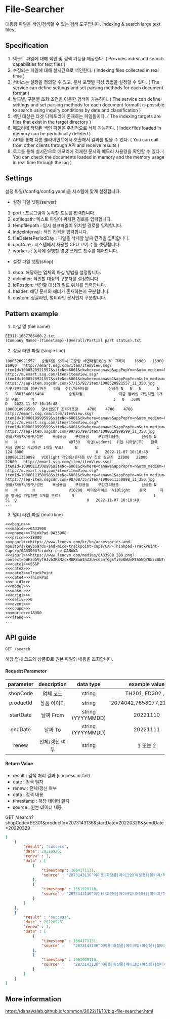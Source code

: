 # File-Searcher
대용량 파일을 색인/검색할 수 있는 검색 도구입니다. indexing & search large text files.

## Specification

	
1. 텍스트 파일에 대해 색인 및 검색 기능을 제공한다. ( Provides index and search capabilities for text files )
2. 수집되는 파일에 대해 실시간으로 색인한다. ( Indexing files collected in real time )
3. 서비스는 설정을 정의할 수 있고, 문서 포맷별 파싱 방법을 설정할 수 있다. ( The service can define settings and set parsing methods for each document format )
4. 날짜별, 구분별 조회 조건을 이용한 검색이 가능하다. ( The service can define settings and set parsing methods for each document formatIt is possible to search using inquiry conditions by date and classification )
5. 색인 대상은 타겟 디렉토리에 존재하는 파일들이다. ( The indexing targets are files that exist in the target directory )
6. 메모리에 적재된 색인 파일을 주기적으로 삭제 가능하다. ( Index files loaded in memory can be periodically deleted )
7. API를 통해 다른 클라이언트에서 호출해서 결과를 받을 수 있다. ( You can call from other clients through API and receive results )
8. 로그를 통해 실시간으로 메모리에 적재한 문서와 메모리 사용량을 확인할 수 있다. ( You can check the documents loaded in memory and the memory usage in real time through the log )

## Settings

설정 파일(/config/config.yaml)을 시스템에 맞게 설정합니다.

- 설정 파일 셋팅(server)
1. port : 프로그램이 동작할 포트를 입력합니다.
2. epfilepath: 텍스트 파일이 위치한 경로를 입력합니다.
3. tempfilepath : 임시 청크파일이 위치할 경로를 입력합니다.
4. indexInterval : 색인 간격을 입력합니다.
5. fileDeletePeriodDay : 파일을 삭제할 날짜 간격을 입력합니다.
6. cpuCore : 시스템에서 사용할 CPU 코어 수를 셋팅합니다.
7. workers : 동시에 실행할 경량 쓰레드 갯수를 제어합니다.

- 설정 파일 셋팅(shop)
1. shop: 해당하는 업체의 파싱 방법을 설정합니다.
2. delimiter: 색인할 대상의 구분자를 설정합니다.
3. idPostion: 색인할 대상의 필드 위치를 입력합니다.
4. header: 해당 문서의 헤더가 존재하는지 구분합니다.
5. custom: 싱글라인, 멀티라인 문서인지 구분합니다.

## Pattern example

1. 파일 명 (file name)
```
EE311-1667786400-2.txt
(Company Name)-(Timestamp)-(Overall/Partial part status).txt
```

2. 싱글 라인 파일 (single line)
```
1000520921557	송월타올 오가닉 고중량 세면타월180g 3P 그레이	16900	16900	16900	http://emart.ssg.com/item/itemView.ssg?itemId=1000520921557&siteNo=6001&ckwhere=danawa&appPopYn=n&utm_medium=PCS&utm_source=danawa&utm_campaign=danawa_pcs	http://m.emart.ssg.com/item/itemView.ssg?itemId=1000520921557&siteNo=6001&ckwhere=danawa1&appPopYn=n&utm_medium=PCS&utm_source=danawa&utm_campaign=danawa_pcs	https://sep-item.ssgcdn.com/57/15/92/item/1000520921557_i1_350.jpg		가구/인테리어	침구/커튼	타월	수건/목욕타월			신상품	N	N	N		N	S	8801346015404			송월타월				지금 멤버십 가입하면 1개월 무료!		N									1	0	3000								D	2022-11-07 10:10:48
1000010999599	양치컵SET_조리개포장	4700	4700	4700	http://emart.ssg.com/item/itemView.ssg?itemId=1000010999599&siteNo=6001&ckwhere=danawa&appPopYn=n&utm_medium=PCS&utm_source=danawa&utm_campaign=danawa_pcs	http://m.emart.ssg.com/item/itemView.ssg?itemId=1000010999599&siteNo=6001&ckwhere=danawa1&appPopYn=n&utm_medium=PCS&utm_source=danawa&utm_campaign=danawa_pcs	https://sep-item.ssgcdn.com/99/95/99/item/1000010999599_i1_350.jpg		생활/자동차/공구/성인	욕실용품 	구강용품	구강관리용품			신상품	N	N	N		N				WD730	위덴(wedent)	위덴 치아랑(주)	한국		지금 멤버십 가입하면 1개월 무료!		N									1	124	3000								U	2022-11-07 10:10:48
1000011350898	VIOlight 개인용/휴대용 UV 칫솔 살균기	22000	22000	22000	http://emart.ssg.com/item/itemView.ssg?itemId=1000011350898&siteNo=6001&ckwhere=danawa&appPopYn=n&utm_medium=PCS&utm_source=danawa&utm_campaign=danawa_pcs	http://m.emart.ssg.com/item/itemView.ssg?itemId=1000011350898&siteNo=6001&ckwhere=danawa1&appPopYn=n&utm_medium=PCS&utm_source=danawa&utm_campaign=danawa_pcs	https://sep-item.ssgcdn.com/98/08/35/item/1000011350898_i1_350.jpg		생활/자동차/공구/성인	욕실용품 	구강용품	구강관리용품			신상품	N	N	N		N				VIO200	바이오라이트	VIOlight	중국		지금 멤버십 가입하면 1개월 무료!		N									1	51	0								U	2022-11-07 10:10:48
...
```

3. 멀티 라인 파일 (multi line)
```
<<<begin>>>
<<<mapid>>>0A33908
<<<pname>>>ThinkPad 0A33908
<<<price>>>18900
<<<pgurl>>>https://www.lenovo.com/kr/ko/accessories-and-monitors/keyboards-and-mice/trackpoint-caps/CAP-Thinkpad-TrackPoint-Caps/p/0A33908?cid=kr:cse:DANAWA
<<<igurl>>>https://www.lenovo.com/medias/0A33908_200.png?context=bWFzdGVyfHJvb3R8MzcxMDR8aW1hZ2UvcG5nfGgxYi9oOWUvMTA5NDY0Nzc0NTc0MzgucG5nfDA4MzIxNmM0MWUwMDM3OGM0MmRiZjJjYjVkMGRmZTVkOTQyZDA3NGM3Y2Q2ODYxNzFmNjM3YWNiNjFlM2IyNmI
<<<cate1>>>SS&P
<<<cate2>>>
<<<cate3>>>TrackPoint
<<<cate4>>>ThinkPad
<<<caid1>>>
<<<model>>>
<<<maker>>>
<<<origi>>>
<<<deliv>>>0
<<<event>>>
<<<coupo>>>
<<<mpric>>>18900
<<<ftend>>>
...
```

## API guide

`GET /search`

해당 업체 코드와 상품ID로 원본 파일의 내용을 조회합니다.

#### Request Parameter

|parameter|description|data type|example value|
|:---:|:---:|:---:|:---:|
|shopCode|업체 코드|string|TH201, ED302 , ..|
|productId|상품 아이디|string|2074042,7658077,2186943|
|startDate|날짜 From|string (YYYYMMDD)|20221110|
|endDate|날짜 To|string (YYYYMMDD)|20221111|
|renew|전체/갱신 여부|string|1 또는 2|

#### Return Value

- result : 검색 처리 결과 (success or fail)
- date : 검색 일자
- renew : 전체/갱신 여부
- data : 검색 내용
- timestamp : 해당 데이터 일자
- source : 원본 데이터 내용

GET /search?shopCode=EE301&productId=2073143136&startDate=20220326&&endDate=20220329

```JSON
[
    {
        "result": "success",
        "date": 20220926,
        "renew" : 1,
        "data" : [
            {
                "timestamp": 1664171131,
                "source" : "2073143136^이미용|화장품|메이크업(여성용)|볼터치/하이라이터^[현대백화점] [삼성카드7%할인~08/22]아워글래스 앰비언트 블러쉬 +무이자3개월^(주) 신세계인터네셔날^http://image.thehyundai.com/static/3/1/3/14/73/2073143136_0_600.jpg^http://www.thehyundai.com/front/pda/itemPtc.thd"
            },
            {
                "timestamp" : 1661929118,
                "source" : "2073143136^이미용|화장품|메이크업(여성용)|볼터치/하이라이터^[현대백화점] [삼성카드7%할인~08/22]아워글래스 앰비언트 블러쉬 +무이자3개월^(주) 신세계인터네셔날^http://image.thehyundai.com/static/3/1/3/14/73/2073143136_0_600.jpg^http://www.thehyundai.com/front/pda/itemPtc.thd"
            }
        ]
    },
    {
        "result" : "success",
        "date" : 20220925,
        "renew" : 1,
        "data" : [
            {
                "timestamp" : 1664171131,
                "source" :    "2073143136^이미용|화장품|메이크업(여성용)|볼터치/하이라이터^[현대백화점] [삼성카드7%할인~08/22]아워글래스 앰비언트 블러쉬 +무이자3개월^(주) 신세계인터네셔날^http://image.thehyundai.com/static/3/1/3/14/73/2073143136_0_600.jpg^http://www.thehyundai.com/front/pda/itemPtc.thd"
            },
            {
                "timestamp" : 1661929118,
                "source" :    "2073143136^이미용|화장품|메이크업(여성용)|볼터치/하이라이터^[현대백화점] [삼성카드7%할인~08/22]아워글래스 앰비언트 블러쉬 +무이자3개월^(주) 신세계인터네셔날^http://image.thehyundai.com/static/3/1/3/14/73/2073143136_0_600.jpg^http://www.thehyundai.com/front/pda/itemPtc.thd"
            }
        ]
    }
]
```

## More information

https://danawalab.github.io/common/2022/11/10/big-file-searcher.html

